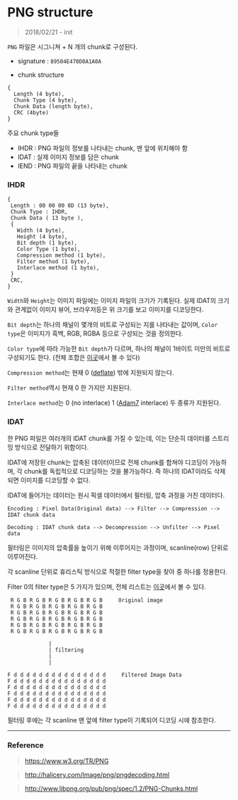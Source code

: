# PNG structure

> 2018/02/21 - init

`PNG` 파일은 시그니쳐 + N 개의 chunk로 구성된다.

- signature : `89504E470D0A1A0A`

- chunk structure

```
{
  Length (4 byte),
  Chunk Type (4 byte),
  Chunk Data (length byte),
  CRC (4byte)
}
```

 주요 chunk type들

 - IHDR : PNG 파일의 정보를 나타내는 chunk, 맨 앞에 위치해야 함
 - IDAT : 실제 이미지 정보를 담은 chunk
 - IEND : PNG 파일의 끝을 나타내는 chunk

 ### IHDR

 ```
{
  Length : 00 00 00 0D (13 byte),
  Chunk Type : IHDR,
  Chunk Data ( 13 byte ),
  {
    Width (4 byte),
    Height (4 byte),
    Bit depth (1 byte),
    Color Type (1 byte),
    Compression method (1 byte),
    Filter method (1 byte),
    Interlace method (1 byte),
  }
  CRC,
}
 ```

 `Width`와 `Height`는 이미지 파일에는 이미지 파일의 크기가 기록된다. 실제 IDAT의 크기와 관계없이 이미지 뷰어, 브라우저등은 위 크기를 보고 이미지를 디코딩한다.

 `Bit depth`는 하나의 채널이 몇개의 비트로 구성되는 지를 나타내는 값이며, `Color type`은 이미지가 흑백, RGB, RGBA 등으로 구성되는 것을 정의한다.

 `Color type`에 따라 가능한 `Bit depth`가 다르며, 하나의 채널이 1바이트 미만의 비트로 구성되기도 한다. (전체 조합은 [이곳](https://www.w3.org/TR/PNG/#11IHDR)에서 볼 수 있다)


 `Compression method`는 현재 0 ([deflate](https://en.wikipedia.org/wiki/DEFLATE)) 밖에 지원되지 않는다.

 `Filter method`역시 현재 0 한 가지만 지원된다.

 `Interlace method`는 0 (no interlace) 1 ([Adam7](https://en.wikipedia.org/wiki/Adam7_algorithm) interlace) 두 종류가 지원된다.

 ### IDAT

 한 PNG 파일은 여러개의 IDAT chunk를 가질 수 있는데, 이는 단순히 데이터를 스트리밍 방식으로 전달하기 위함이다.

 IDAT에 저장된 chunk는 압축된 데이터이므로 전체 chunk를 합쳐야 디코딩이 가능하며, 각 chunk를 독립적으로 디코딩하는 것을 불가능하다. 즉 하나의 IDAT이라도 삭제되면 이미지를 디코딩할 수 없다.

 IDAT에 들어가는 데이터는 원시 픽셀 데이터에서 필터링, 압축 과정을 거친 데이터다.

```
Encoding : Pixel Data(Original data) --> Filter --> Compression --> IDAT chunk data

Decoding : IDAT chunk data --> Decompression --> Unfilter --> Pixel data
```

필터링은 이미지의 압축률을 높이기 위해 이루어지는 과정이며, scanline(row) 단위로 이루어진다.

각 scanline 단위로 휴리스틱 방식으로 적절한 filter type을 찾아 중 하나를 정용한다.

Filter 0의 filter type은 5 가지가 있으며, 전체 리스트는 [이곳](https://www.w3.org/TR/PNG/#11IHDR)에서 볼 수 있다.

```
 R G B R G B R G B R G B R G B     Original image
 R G B R G B R G B R G B R G B
 R G B R G B R G B R G B R G B
 R G B R G B R G B R G B R G B
 R G B R G B R G B R G B R G B
 R G B R G B R G B R G B R G B

             |
             | filtering
             |
             |

F d d d d d d d d d d d d d d d     Filtered Image Data
F d d d d d d d d d d d d d d d
F d d d d d d d d d d d d d d d
F d d d d d d d d d d d d d d d
F d d d d d d d d d d d d d d d
F d d d d d d d d d d d d d d d
```

필터링 후에는 각 scanline 맨 앞에 filter type이 기록되어 디코딩 시에 참조한다.

---

### Reference

> https://www.w3.org/TR/PNG

> http://halicery.com/Image/png/pngdecoding.html

> http://www.libpng.org/pub/png/spec/1.2/PNG-Chunks.html
